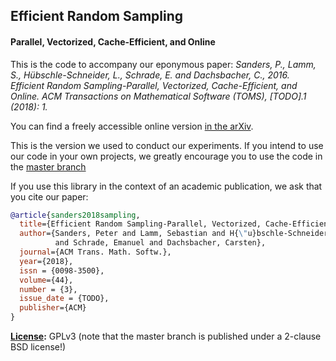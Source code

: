 ## Efficient Random Sampling
#### Parallel, Vectorized, Cache-Efficient, and Online

This is the code to accompany our eponymous paper: *Sanders, P., Lamm, S., Hübschle-Schneider, L., Schrade, E. and Dachsbacher, C., 2016. Efficient Random Sampling-Parallel, Vectorized, Cache-Efficient, and Online. ACM Transactions on Mathematical Software (TOMS), [TODO].1 (2018): 1.*

You can find a freely accessible online version [in the arXiv](https://arxiv.org/abs/1610.05141).

This is the version we used to conduct our experiments. If you intend to use our code in your own projects,
we greatly encourage you to use the code in the [master branch](https://github.com/lorenzhs/sampling/tree/master)

If you use this library in the context of an academic publication, we ask that you cite our paper:
```bibtex
@article{sanders2018sampling,
  title={Efficient Random Sampling-Parallel, Vectorized, Cache-Efficient, and Online},
  author={Sanders, Peter and Lamm, Sebastian and H{\"u}bschle-Schneider, Lorenz
          and Schrade, Emanuel and Dachsbacher, Carsten},
  journal={ACM Trans. Math. Softw.},
  year={2018},
  issn = {0098-3500},
  volume={44},
  number = {3},
  issue_date = {TODO},
  publisher={ACM}
}
```

**[License](/LICENSE):** GPLv3 (note that the master branch is published under a 2-clause BSD license!)
